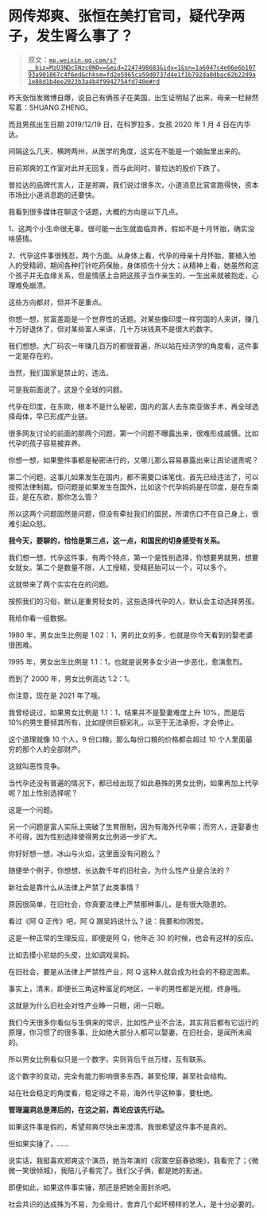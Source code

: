 # 网传郑爽、张恒在美打官司，疑代孕两子，发生肾么事了？

> 原文：[`mp.weixin.qq.com/s?__biz=MzU3NDc5Nzc0NQ==&mid=2247498683&idx=1&sn=1a6047c4e06e6b10793a901067c4f6ed&chksm=fd2e5965ca59d0737d4e1f1b792da0dbac62b22d9a1e88d1b4ee2023b3a4b4f9942754fd740e#rd`](http://mp.weixin.qq.com/s?__biz=MzU3NDc5Nzc0NQ==&mid=2247498683&idx=1&sn=1a6047c4e06e6b10793a901067c4f6ed&chksm=fd2e5965ca59d0737d4e1f1b792da0dbac62b22d9a1e88d1b4ee2023b3a4b4f9942754fd740e#rd)

昨天张恒发微博自爆，说自己有俩孩子在美国，出生证明贴了出来，母亲一栏赫然写着：SHUANG ZHENG。

而且男孩出生日期 2019/12/19 日，在科罗拉多，女孩 2020 年 1 月 4 日在内华达。 

间隔这么几天，横跨两州，从医学的角度，这实在不能是一个娘胎里出来的。

目前郑爽的工作室对此并无回复，而与此同时，普拉达的股价下跌了。

普拉达的品牌代言人，正是郑爽，我们说过很多次，小道消息比官宣跑得快，资本市场比小道消息跑的还要快。

我看到很多媒体在聊这个话题，大概的方向是以下几点。

1、这两个小生命很无辜。很可能一出生就面临弃养，假如不是十月怀胎，确实没啥感情。

2、代孕这件事很残忍，两个方面。从身体上看，代孕的母亲十月怀胎，要植入他人的受精卵，期间各种打针吃药保胎，身体损伤十分大；从精神上看，她虽然和这个孩子并无血缘关系，但是情感上会把这孩子当作亲生的，一生出来就被抱走，心理难免崩溃。

这些方向都对，但并不是重点。

你想一想，贫富差距是一个世界性的话题。对某些像印度一样穷国的人来讲，赚几十万好退休了，但对某些富人来讲，几十万块钱真不是很大的数字。 

我们想想，大厂码农一年赚几百万的都很普遍，所以站在经济学的角度看，这件事一定是存在的。

当然，我们国家是禁止的，违法。

可是我前面说了，这是个全球的问题。

代孕在印度，在东欧，根本不是什么秘密，国内的富人去东南亚做手术，再全球选择母体，早已形成产业链。

很多网友讨论的前面的那两个问题，第一个问题不曝露出来，很难形成威慑。比如代孕的孩子容易被弃养。 

你想一想，如果整件事都是秘密进行的，又哪儿那么容易暴露出来让舆论谴责呢？

第二个问题，这事儿如果发生在国内，都不需要口诛笔伐，首先已经违法了，可以按照法律制裁。但问题是如果发生在国外，比如这个代孕妈妈是在印度，是在东南亚，是在东欧，那你怎么管？

所以这两个问题固然是问题，但没有牵扯我们的国民，所谓伤口不在自己身上，很难引起众怒。

**我今天，要聊的，恰恰是第三点，这一点，和国民的切身感受有关系。**

我们想一想，代孕这件事，有两个特点，第一个是性别选择，你想要男就男，想要女就女。第二个是数量不限，人工授精，受精胚胎可以一个，可以多个。

这就带来了两个实实在在的问题。

按照我们的习俗，默认是重男轻女的，这些选择代孕的人，默认会主动选择男孩。

我给你看一组数据。

1980 年，男女出生比例是 1.02：1，男的比女的多，也就是你今天看到的娶老婆很困难。

1995 年，男女出生比例是 1.1：1，也就是说男多女少进一步恶化，愈演愈烈。

而到了 2000 年，男女比例高达 1.2：1。

你注意，现在是 2021 年了哦。

我曾经说过，如果男女比例是 1.1：1，结果并不是娶妻难度上升 10%，而是后 10%的男生要倾其所有，比如提供巨额彩礼，以至于无法承担，才会停止。

这个道理就像 10 个人，9 份口粮，那么每份口粮的价格都会超过 10 个人里面最穷的那个人的全部财产。

这就叫恶性竞争。

当代孕还没有普遍的情况下，都已经出现了如此悬殊的男女比例，如果再加上代孕呢？加上性别选择呢？

这是一个问题。

另一个问题是富人实际上突破了生育限制，因为有海外代孕嘛；而穷人，连娶妻也不可得，因为性别选择使得男女比例进一步扩大。

你好好想一想，冰山与火焰，这里面没有问题么？

随便举个例子，你想想，长达数千年的旧社会，为什么性产业是合法的？ 

新社会是靠什么从法律上严禁了此类事情？

原因很简单，在旧社会，你真要法律上严禁那种事儿，是有很大隐患的。

看过《阿 Q 正传》吧，阿 Q 跟吴妈说什么？说：我要和你困觉。 

这是一种正常的生理反应，即便是阿 Q，他年近 30 的时候，也会有这样的反应。

比如去摸小尼姑的头皮，比如调戏吴妈。

在旧社会，要是从法律上严禁性产业，阿 Q 这种人就会成为社会的不稳定因素。

事实上，清末，即便长三角这种富足的地区，一半的男性都是光棍，终身哦。

这就是为什么旧社会对性产业睁一只眼，闭一只眼。

我们今天很多你看似与生俱来的常识，比如性产业不合法，其实背后都有它运行的原理，你习惯了的很多事，比如绝大部分人都可以娶妻，在旧社会，是闻所未闻的。 

所以男女比例看似只是一个数字，实则背后千丝万缕，互有联系。 

这个数字的变动，完全有能力影响很多东西，甚至伦理，甚至社会结构。

站在社会稳定的角度看，稳定得之不易，海外代孕这种事，要杜绝。

**管理漏洞总是滞后的，在这之前，舆论应该先行动。**

如果这件事是假的，希望郑爽尽快出来澄清。我很希望这件事不是真的。

但如果实锤了，......

说实话，我挺喜欢郑爽这个演员，她当年演的《寂寞空庭春欲晚》，我看完了；《微微一笑很倾城》，我陪儿子看完了。我们父子俩，都是她的影迷。

即便如此，如果这件事实锤，那还是把她全面封杀吧。

社会共识的达成殊为不易，为全局计，舍弃几个起坏榜样的艺人，是十分必要的。
